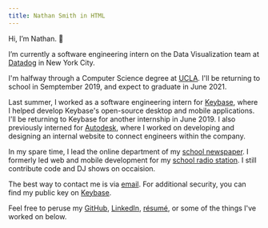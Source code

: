 ```yaml
---
title: Nathan Smith in HTML
---
```


Hi, I’m Nathan. 👋

I’m currently a software engineering intern on the Data Visualization team at [Datadog](https://www.datadoghq.com) in New York City.

I'm halfway through a Computer Science degree at [UCLA](http://www.ucla.edu). I'll be returning to school in Semptember 2019, and expect to graduate in June 2021.

Last summer, I
worked as a software engineering intern for
[Keybase](https://keybase.io), where I helped develop Keybase's
open-source desktop and mobile applications. I'll be returning to Keybase for another internship in June 2019. I also previously interned for [Autodesk](https://www.autodesk.com), where I worked
on developing and designing an internal website to connect engineers within the
company.

In my spare time, I lead the online department of my
[school newspaper](https://dailybruin.com). I formerly led web and mobile development for my
[school radio station](https://uclaradio.com). I still contribute code and DJ
shows on occaision.

The best way to contact me is via [email](mailto:nathan.smith@ucla.edu). For additional security, you can find my public key on [Keybase](https://keybase.io/nathunsmitty).

Feel free to peruse my
[GitHub](https://github.com/nathunsmitty),
[LinkedIn](https://www.linkedin.com/in/nathanmatthewsmith/), [résumé](/resume.pdf), or some of the things I've worked on below.
